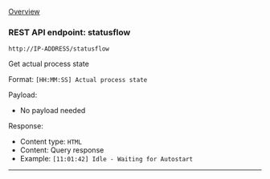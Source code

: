 [Overview](_OVERVIEW.md) 

### REST API endpoint: statusflow

`http://IP-ADDRESS/statusflow`


Get actual process state

Format: `[HH:MM:SS] Actual process state`

Payload:
- No payload needed

Response:
- Content type: `HTML`
- Content: Query response
- Example: `[11:01:42] Idle - Waiting for Autostart`

---
